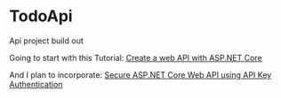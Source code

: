 # TodoApi
Api project build out

Going to start with this Tutorial: [Create a web API with ASP.NET Core](https://docs.microsoft.com/en-us/aspnet/core/tutorials/first-web-api?view=aspnetcore-3.1&tabs=visual-studio)

And I plan to incorporate: [Secure ASP.NET Core Web API using API Key Authentication](http://codingsonata.com/secure-asp-net-core-web-api-using-api-key-authentication/)
